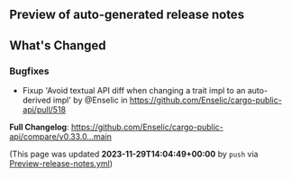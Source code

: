 ## Preview of auto-generated release notes
<!-- Release notes generated using configuration in .github/release.yml at main -->

## What's Changed
### Bugfixes
* Fixup 'Avoid textual API diff when changing a trait impl to an auto-derived impl' by @Enselic in https://github.com/Enselic/cargo-public-api/pull/518


**Full Changelog**: https://github.com/Enselic/cargo-public-api/compare/v0.33.0...main


(This page was updated **2023-11-29T14:04:49+00:00** by `push` via [Preview-release-notes.yml](https://github.com/Enselic/cargo-public-api/actions/runs/7033687319))
